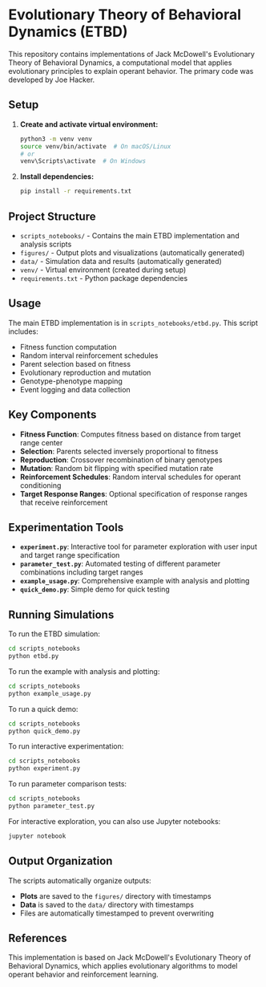 # Evolutionary Theory of Behavioral Dynamics (ETBD)

This repository contains implementations of Jack McDowell's Evolutionary Theory of Behavioral Dynamics, a computational model that applies evolutionary principles to explain operant behavior. The primary code was developed by Joe Hacker.

## Setup

1. **Create and activate virtual environment:**
   ```bash
   python3 -m venv venv
   source venv/bin/activate  # On macOS/Linux
   # or
   venv\Scripts\activate  # On Windows
   ```

2. **Install dependencies:**
   ```bash
   pip install -r requirements.txt
   ```

## Project Structure

- `scripts_notebooks/` - Contains the main ETBD implementation and analysis scripts
- `figures/` - Output plots and visualizations (automatically generated)
- `data/` - Simulation data and results (automatically generated)
- `venv/` - Virtual environment (created during setup)
- `requirements.txt` - Python package dependencies

## Usage

The main ETBD implementation is in `scripts_notebooks/etbd.py`. This script includes:

- Fitness function computation
- Random interval reinforcement schedules
- Parent selection based on fitness
- Evolutionary reproduction and mutation
- Genotype-phenotype mapping
- Event logging and data collection

## Key Components

- **Fitness Function**: Computes fitness based on distance from target range center
- **Selection**: Parents selected inversely proportional to fitness
- **Reproduction**: Crossover recombination of binary genotypes
- **Mutation**: Random bit flipping with specified mutation rate
- **Reinforcement Schedules**: Random interval schedules for operant conditioning
- **Target Response Ranges**: Optional specification of response ranges that receive reinforcement

## Experimentation Tools

- **`experiment.py`**: Interactive tool for parameter exploration with user input and target range specification
- **`parameter_test.py`**: Automated testing of different parameter combinations including target ranges
- **`example_usage.py`**: Comprehensive example with analysis and plotting
- **`quick_demo.py`**: Simple demo for quick testing

## Running Simulations

To run the ETBD simulation:

```bash
cd scripts_notebooks
python etbd.py
```

To run the example with analysis and plotting:

```bash
cd scripts_notebooks
python example_usage.py
```

To run a quick demo:

```bash
cd scripts_notebooks
python quick_demo.py
```

To run interactive experimentation:

```bash
cd scripts_notebooks
python experiment.py
```

To run parameter comparison tests:

```bash
cd scripts_notebooks
python parameter_test.py
```

For interactive exploration, you can also use Jupyter notebooks:

```bash
jupyter notebook
```

## Output Organization

The scripts automatically organize outputs:
- **Plots** are saved to the `figures/` directory with timestamps
- **Data** is saved to the `data/` directory with timestamps
- Files are automatically timestamped to prevent overwriting

## References

This implementation is based on Jack McDowell's Evolutionary Theory of Behavioral Dynamics, which applies evolutionary algorithms to model operant behavior and reinforcement learning.
